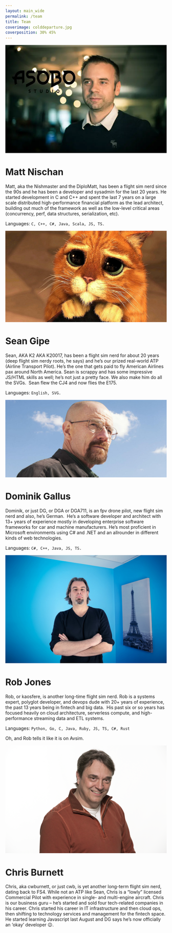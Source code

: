 ```yaml
---
layout: main_wide
permalink: /team
title: Team
coverimage: colddeparture.jpg
coverposition: 30% 45%
---
```


<div class="container-fluid">
    <div class="row" id="matt">
        <div class="col-lg-4 p-0 text-center">
            <img class="headshot img-slanted-r" src="/img/matt.webp" alt="Photo of Matt Nischan">
        </div>
        <div class="col-lg-6 d-flex flex-column justify-content-center">
            <h1>Matt Nischan</h1>
            <p>
                Matt, aka the Nishmaster and the DiploMatt, has been a flight sim nerd since the 90s and he has been a
                developer and sysadmin for the last 20 years. He started development in C and C++ and spent the last 7
                years on a large scale distributed high-performance financial platform as the lead architect, building out
                much of the framework as well as the low-level critical areas (concurrency, perf, data structures,
                serialization, etc).
            </p>
            <p>
                Languages: <code>C, C++, C#, Java, Scala, JS, TS.</code>
            </p>
        </div>
        <div class="col-lg-2"></div>
    </div>
    <div class="row" id="sean">
        <div class="col-lg-2"></div>
        <div class="col-lg-4 p-0 text-center order-lg-last">
            <img class="headshot img-slanted-l" src="/img/sean.jpg" alt="Photo of Sean Gipe">
        </div>
        <div class="col-lg-6 d-flex flex-column justify-content-center">
            <h1>Sean Gipe</h1>
            <p>
                Sean, AKA K2 AKA K20017, has been a flight sim nerd for about 20 years (deep flight sim nerdy roots, he
                says) and he’s our prized real-world ATP (Airline Transport Pilot). He’s the one that gets paid to fly
                American Airlines pax around North America. Sean is scrappy and has some impressive JS/HTML skills as
                well; he’s not just a pretty face. We also make him do all the SVGs.  Sean flew the CJ4 and now flies
                the E175.
            </p>
            <p>
                Languages: <code>English, SVG.</code>
            </p>
        </div>
    </div>
    <div class="row" id="dominik">
        <div class="col-lg-4 p-0 text-center">
            <img class="headshot img-slanted-r" src="/img/dominik.jpg" alt="Photo of Dominik Gallus">
        </div>
        <div class="col-lg-6 d-flex flex-column justify-content-center">
            <h1>Dominik Gallus</h1>
            <p>
                Dominik, or just DG, or DGA or DGA711, is an fpv drone pilot, new flight sim nerd and also, he’s German.  He’s a software developer and architect with 13+ years of experience mostly in developing enterprise software frameworks for car and machine manufacturers. He’s most proficient in Microsoft environments using C# and .NET and an allrounder in different kinds of web technologies.
            </p>
            <p>
                Languages: <code>C#, C++, Java, JS, TS.</code>
            </p>
        </div>
        <div class="col-lg-2"></div>
    </div>
    <div class="row" id="rob">
        <div class="col-lg-2"></div>
        <div class="col-lg-4 p-0 text-center order-lg-last">
            <img class="headshot img-slanted-l" src="/img/rob.jpg" alt="Photo of Rob Jones">
        </div>
        <div class="col-lg-6 d-flex flex-column justify-content-center">
            <h1>Rob Jones</h1>
            <p>
                Rob, or kaosfere, is another long-time flight sim nerd. Rob is a systems expert, polyglot developer, and devops dude with 20+ years of experience, the past 13 years being in fintech and big data.  His past six or so years has focused heavily on cloud architecture, serverless compute, and high-performance streaming data and ETL systems.
            </p>
            <p>
                Languages: <code>Python, Go, C, Java, Ruby, JS, TS, C#, Rust</code>
            </p>
            <p>
                Oh, and Rob tells it like it is on Avsim.
            </p>
        </div>
    </div>
    <div class="row" id="chris">
        <div class="col-lg-4 p-0 text-center">
            <img class="headshot img-slanted-r" src="/img/chris.png" alt="Photo of Chris Burnett">
        </div>
        <div class="col-lg-6 d-flex flex-column justify-content-center">
            <h1>Chris Burnett</h1>
            <p>
                Chris, aka cwburnett, or just cwb, is yet another long-term flight sim nerd, dating back to FS4. While
                not an ATP like Sean, Chris is a “lowly” licensed Commercial Pilot with experience in single- and
                multi-engine aircraft. Chris is our business guru – he’s started and sold four tech-related companies in
                his career. Chris started his career in IT infrastructure and then cloud ops, then shifting to
                technology services and management for the fintech space. He started learning Javascript last August and
                DG says he’s now officially an ‘okay’ developer 😉.
            </p>
        </div>
        <div class="col-lg-2"></div>
    </div>
</div>